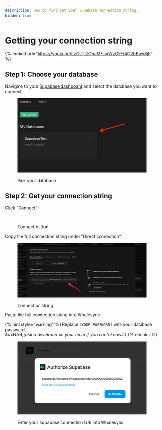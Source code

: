 ```yaml
---
description: How to find get your Supabase connection string.
hidden: true
---
```


# Getting your connection string

{% embed url="https://youtu.be/LzOdTIZOnaM?si=WzGEFf4C2bBuw8jF" %}



## Step 1: Choose your database

Navigate to your [Supabase dashboard](https://app.supabase.com/projects) and select the database you want to connect:

<figure><img src="../../.gitbook/assets/image (4).png" alt="Screenshot of a database on the Supabase dashboard"><figcaption><p>Pick your database</p></figcaption></figure>



## Step 2: Get your connection string

Click "Connect":

<figure><img src="../../.gitbook/assets/Screenshot 2024-12-31 at 1.10.36 AM (1).png" alt=""><figcaption><p>Connect button</p></figcaption></figure>

Copy the full connection string under "Direct connection":

<figure><img src="../../.gitbook/assets/image (2).png" alt=""><figcaption><p>Connection string</p></figcaption></figure>

Paste the full connection string into Whalesync.&#x20;

{% hint style="warning" %}
Replace `[YOUR-PASSWORD]` with your database password. \
&#xNAN;_(ask a developer on your team if you don't know it)_
{% endhint %}

<figure><img src="../../.gitbook/assets/image (9).png" alt="Screenshot of the Whalesync Supabase connection dialog"><figcaption><p>Enter your Supabase connection URI into Whalesync</p></figcaption></figure>
